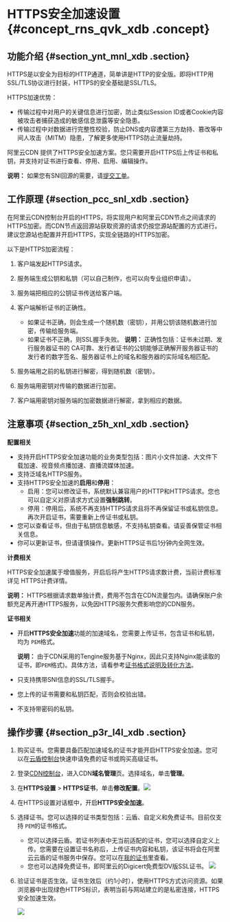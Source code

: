 # HTTPS安全加速设置 {#concept_rns_qvk_xdb .concept}

## 功能介绍 {#section_ynt_mnl_xdb .section}

HTTPS是以安全为目标的HTTP通道，简单讲是HTTP的安全版。即将HTTP用SSL/TLS协议进行封装，HTTPS的安全基础是SSL/TLS。

HTTPS加速优势：

-   传输过程中对用户的关键信息进行加密，防止类似Session ID或者Cookie内容被攻击者捕获造成的敏感信息泄露等安全隐患。
-   传输过程中对数据进行完整性校验，防止DNS或内容遭第三方劫持、篡改等中间人攻击（MITM）隐患，了解更多使用HTTPS防止流量劫持。

阿里云CDN 提供了HTTPS安全加速方案。您只需要开启HTTPS后上传证书和私钥，并支持对证书进行查看、停用、启用、编辑操作。

**说明：** 如果您有SNI回源的需要，请[提交工单](https://workorder-intl.console.aliyun.com)。

## 工作原理 {#section_pcc_snl_xdb .section}

在阿里云CDN控制台开启的HTTPS，将实现用户和阿里云CDN节点之间请求的HTTPS加密。而CDN节点返回源站获取资源的请求仍按您源站配置的方式进行。建议您源站也配置并开启HTTPS，实现全链路的HTTPS加密。

以下是HTTPS加密流程：

 

1.  客户端发起HTTPS请求。
2.  服务端生成公钥和私钥（可以自己制作，也可以向专业组织申请）。
3.  服务端把相应的公钥证书传送给客户端。
4.  客户端解析证书的正确性。

    -   如果证书正确，则会生成一个随机数（密钥），并用公钥该随机数进行加密，传输给服务端。
    -   如果证书不正确，则SSL握手失败。
    **说明：** 正确性包括：证书未过期、发行服务器证书的 CA可靠、发行者证书的公钥能够正确解开服务器证书的发行者的数字签名、服务器证书上的域名和服务器的实际域名相匹配。

5.  服务端用之前的私钥进行解密，得到随机数（密钥）。
6.  服务端用密钥对传输的数据进行加密。
7.  客户端用密钥对服务端的加密数据进行解密，拿到相应的数据。

## 注意事项 {#section_z5h_xnl_xdb .section}

**配置相关**

-   支持开启HTTPS安全加速功能的业务类型包括：图片小文件加速、大文件下载加速、视音频点播加速、直播流媒体加速。
-   支持泛域名HTTPS服务。
-   支持HTTPS安全加速的**启用**和**停用**：
    -   启用：您可以修改证书，系统默认兼容用户的HTTP和HTTPS请求。您也可以自定义对原请求方式设置**强制跳转**。
    -   停用：停用后，系统不再支持HTTPS请求且将不再保留证书或私钥信息。再次开启证书，需要重新上传证书或私钥。
-   您可以查看证书，但由于私钥信息敏感，不支持私钥查看。请妥善保管证书相关信息。
-   你可以更新证书，但请谨慎操作。更新HTTPS证书后1分钟内全网生效。

**计费相关**

HTTPS安全加速属于增值服务，开启后将产生HTTPS请求数计费，当前计费标准详见 HTTPS计费详情。

**说明：** HTTPS根据请求数单独计费，费用不包含在CDN流量包内。请确保账户余额充足再开通HTTPS服务，以免因HTTPS服务欠费影响您的CDN服务。

**证书相关**

-   开启**HTTPS安全加速**功能的加速域名，您需要上传证书，包含证书和私钥，均为 `PEM`格式。

    **说明：** 由于CDN采用的Tengine服务基于Nginx，因此只支持Nginx能读取的证书，即`PEM`格式\)。具体方法，请看参考[证书格式说明及转化方法](intl.zh-CN/用户指南/域名管理/HTTPS安全加速/证书格式说明.md#)。

-   只支持携带SNI信息的SSL/TLS握手。
-   您上传的证书需要和私钥匹配，否则会校验出错。
-   不支持带密码的私钥。

## 操作步骤 {#section_p3r_l4l_xdb .section}

1.  购买证书。您需要具备匹配加速域名的证书才能开启HTTPS安全加速。您可以在[云盾控制台](https://yundun.console.aliyun.com/?spm=5176.2020520110.aliyun_sidebar.19.3ff6ZSicZSiceU&p=cas#/cas/home)快速申请免费的证书或购买高级证书。
2.  登录[CDN控制台](https://cdn.console.aliyun.com)，进入CDN**域名管理**页。选择域名，单击**管理**。
3.  在**HTTPS设置** \> **HTTPS证书**，单击**修改配置**。![](http://static-aliyun-doc.oss-cn-hangzhou.aliyuncs.com/assets/img/5134/153622046211410_en-US.png)
4.  在HTTPS设置对话框中，开启**HTTPS安全加速**。
5.  选择证书。您可以选择的证书类型包括：云盾、自定义和免费证书。目前仅支持 `PEM`的证书格式。

    -   您可以选择云盾。若证书列表中无当前适配的证书，您可以选择自定义上传。您需要在设置证书名称后，上传证书内容和私钥，该证书将会在阿里云云盾的证书服务中保存。您可以在[我的证书](https://yundun.console.aliyun.com/?spm=5176.2020520001.aliyun_sidebar.17.12004bd303Zdr8#/all)里查看。
    -   您也可以选择免费证书，即阿里云的Digicert免费型DV版SSL证书。
    ![](http://static-aliyun-doc.oss-cn-hangzhou.aliyuncs.com/assets/img/5134/153622046211413_zh-CN.png)

6.  验证证书是否生效。证书生效后（约1小时），使用HTTPS方式访问资源。如果浏览器中出现绿色HTTPS标识，表明当前与网站建立的是私密连接，HTTPS安全加速生效。

    ![](http://static-aliyun-doc.oss-cn-hangzhou.aliyuncs.com/assets/img/5134/15362204623701_zh-CN.png)


